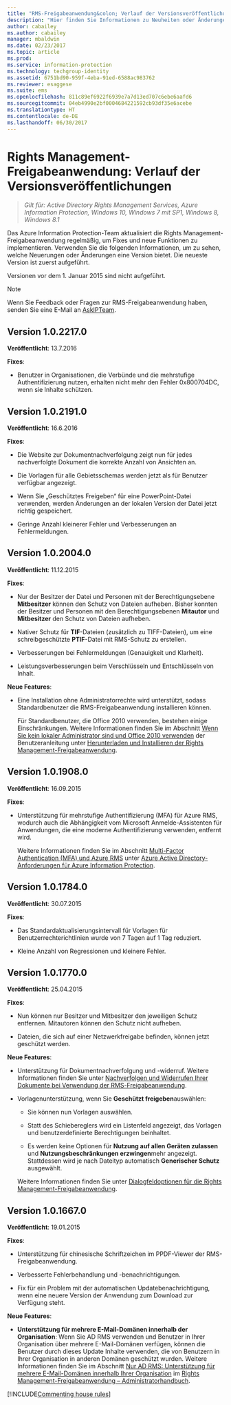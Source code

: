 ```yaml
---
title: "RMS-Freigabeanwendung&colon; Verlauf der Versionsveröffentlichungen – AIP"
description: "Hier finden Sie Informationen zu Neuheiten oder Änderungen an einer Version der Rights Management-Freigabeanwendung für Windows."
author: cabailey
ms.author: cabailey
manager: mbaldwin
ms.date: 02/23/2017
ms.topic: article
ms.prod: 
ms.service: information-protection
ms.technology: techgroup-identity
ms.assetid: 6751bd90-959f-4eba-91ed-6588ac983762
ms.reviewer: esaggese
ms.suite: ems
ms.openlocfilehash: 811c89ef6922f6939e7a7d13ed707c6ebe6aafd6
ms.sourcegitcommit: 04eb4990e2bf0004684221592cb93df35e6acebe
ms.translationtype: HT
ms.contentlocale: de-DE
ms.lasthandoff: 06/30/2017
---
```

# <a name="rights-management-sharing-application-version-release-history"></a>Rights Management-Freigabeanwendung: Verlauf der Versionsveröffentlichungen

>*Gilt für: Active Directory Rights Management Services, Azure Information Protection, Windows 10, Windows 7 mit SP1, Windows 8, Windows 8.1*

Das Azure Information Protection-Team aktualisiert die Rights Management-Freigabeanwendung regelmäßig, um Fixes und neue Funktionen zu implementieren. Verwenden Sie die folgenden Informationen, um zu sehen, welche Neuerungen oder Änderungen eine Version bietet. Die neueste Version ist zuerst aufgeführt.

Versionen vor dem 1. Januar 2015 sind nicht aufgeführt.

> [!NOTE]
> Wenn Sie Feedback oder Fragen zur RMS-Freigabeanwendung haben, senden Sie eine E-Mail an [AskIPTeam](mailto:AskIPTeam@microsoft.com?subject=RMS%20sharing%20app:%20Feedback%20or%20question).

## <a name="version-1022170"></a>Version 1.0.2217.0

**Veröffentlicht**: 13.7.2016

**Fixes**:

- Benutzer in Organisationen, die Verbünde und die mehrstufige Authentifizierung nutzen, erhalten nicht mehr den Fehler 0x800704DC, wenn sie Inhalte schützen.



## <a name="version-1021910"></a>Version 1.0.2191.0
**Veröffentlicht**: 16.6.2016

**Fixes**:

- Die Website zur Dokumentnachverfolgung zeigt nun für jedes nachverfolgte Dokument die korrekte Anzahl von Ansichten an.

- Die Vorlagen für alle Gebietsschemas werden jetzt als für Benutzer verfügbar angezeigt.

- Wenn Sie „Geschütztes Freigeben“ für eine PowerPoint-Datei verwenden, werden Änderungen an der lokalen Version der Datei jetzt richtig gespeichert.

- Geringe Anzahl kleinerer Fehler und Verbesserungen an Fehlermeldungen.


## <a name="version-1020040"></a>Version 1.0.2004.0
**Veröffentlicht**: 11.12.2015

**Fixes**:

-   Nur der Besitzer der Datei und Personen mit der Berechtigungsebene **Mitbesitzer** können den Schutz von Dateien aufheben. Bisher konnten der Besitzer und Personen mit den Berechtigungsebenen **Mitautor** und **Mitbesitzer** den Schutz von Dateien aufheben.

-   Nativer Schutz für **TIF**-Dateien (zusätzlich zu TIFF-Dateien), um eine schreibgeschützte **PTIF**-Datei mit RMS-Schutz zu erstellen.

-   Verbesserungen bei Fehlermeldungen (Genauigkeit und Klarheit).

-   Leistungsverbesserungen beim Verschlüsseln und Entschlüsseln von Inhalt.

**Neue Features**:

-   Eine Installation ohne Administratorrechte wird unterstützt, sodass Standardbenutzer die RMS-Freigabeanwendung installieren können.

    Für Standardbenutzer, die Office 2010 verwenden, bestehen einige Einschränkungen. Weitere Informationen finden Sie im Abschnitt [Wenn Sie kein lokaler Administrator sind und Office 2010 verwenden](install-sharing-app.md#if-you-are-not-a-local-administrator-and-use-office-2010) der Benutzeranleitung unter [Herunterladen und Installieren der Rights Management-Freigabeanwendung](install-sharing-app.md).

## <a name="version-1019080"></a>Version 1.0.1908.0
**Veröffentlicht**: 16.09.2015

**Fixes**:

-   Unterstützung für mehrstufige Authentifizierung (MFA) für Azure RMS, wodurch auch die Abhängigkeit vom Microsoft Anmelde-Assistenten für Anwendungen, die eine moderne Authentifizierung verwenden, entfernt wird.

    Weitere Informationen finden Sie im Abschnitt [Multi-Factor Authentication (MFA) und Azure RMS](../get-started/requirements-azure-ad.md#multi-factor-authentication-mfa-and-azure-information-protection) unter [Azure Active Directory-Anforderungen für Azure Information Protection](../get-started/requirements-azure-ad.md).

## <a name="version-1017840"></a>Version 1.0.1784.0
**Veröffentlicht**: 30.07.2015

**Fixes**:

-   Das Standardaktualisierungsintervall für Vorlagen für Benutzerrechterichtlinien wurde von 7 Tagen auf 1 Tag reduziert.

-   Kleine Anzahl von Regressionen und kleinere Fehler.

## <a name="version-1017700"></a>Version 1.0.1770.0
**Veröffentlicht**: 25.04.2015

**Fixes**:

-   Nun können nur Besitzer und Mitbesitzer den jeweiligen Schutz entfernen. Mitautoren können den Schutz nicht aufheben.

-   Dateien, die sich auf einer Netzwerkfreigabe befinden, können jetzt geschützt werden.

**Neue Features**:

-   Unterstützung für Dokumentnachverfolgung und -widerruf. Weitere Informationen finden Sie unter [Nachverfolgen und Widerrufen Ihrer Dokumente bei Verwendung der RMS-Freigabeanwendung](sharing-app-track-revoke.md).

-   Vorlagenunterstützung, wenn Sie **Geschützt freigeben**auswählen:

    -   Sie können nun Vorlagen auswählen.

    -   Statt des Schiebereglers wird ein Listenfeld angezeigt, das Vorlagen und benutzerdefinierte Berechtigungen beinhaltet.

    -   Es werden keine Optionen für **Nutzung auf allen Geräten zulassen** und **Nutzungsbeschränkungen erzwingen**mehr angezeigt. Stattdessen wird je nach Dateityp automatisch **Generischer Schutz** ausgewählt.

    Weitere Informationen finden Sie unter [Dialogfeldoptionen für die Rights Management-Freigabeanwendung](sharing-app-dialog-box.md).

## <a name="version-1016670"></a>Version 1.0.1667.0
**Veröffentlicht**: 19.01.2015

**Fixes**:

-   Unterstützung für chinesische Schriftzeichen im PPDF-Viewer der RMS-Freigabeanwendung.

-   Verbesserte Fehlerbehandlung und -benachrichtigungen.

-   Fix für ein Problem mit der automatischen Updatebenachrichtigung, wenn eine neuere Version der Anwendung zum Download zur Verfügung steht.

**Neue Features**:

-   **Unterstützung für mehrere E-Mail-Domänen innerhalb der Organisation**: Wenn Sie AD RMS verwenden und Benutzer in Ihrer Organisation über mehrere E-Mail-Domänen verfügen, können die Benutzer durch dieses Update Inhalte verwenden, die von Benutzern in Ihrer Organisation in anderen Domänen geschützt wurden. Weitere Informationen finden Sie im Abschnitt [Nur AD RMS: Unterstützung für mehrere E-Mail-Domänen innerhalb Ihrer Organisation](sharing-app-admin-guide.md#ad-rms-only-support-for-multiple-email-domains-within-your-organization) im [Rights Management-Freigabeanwendung – Administratorhandbuch](sharing-app-admin-guide.md).

[!INCLUDE[Commenting house rules](../includes/houserules.md)]
